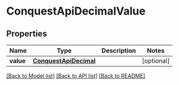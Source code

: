 # ConquestApiDecimalValue

## Properties
Name | Type | Description | Notes
------------ | ------------- | ------------- | -------------
**value** | [**ConquestApiDecimal**](ConquestApiDecimal.md) |  | [optional] 

[[Back to Model list]](../README.md#documentation-for-models) [[Back to API list]](../README.md#documentation-for-api-endpoints) [[Back to README]](../README.md)


